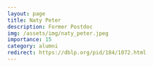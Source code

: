 ```yaml
---
layout: page
title: Naty Peter
description: Former Postdoc
img: /assets/img/naty_peter.jpeg
importance: 15
category: alumni
redirect: https://dblp.org/pid/184/1072.html
---
```

